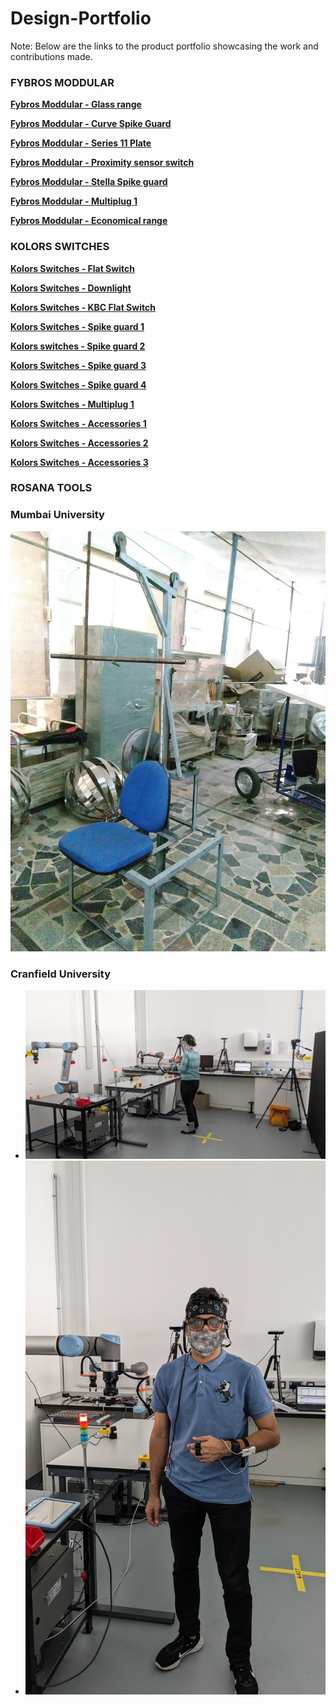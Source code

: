 # Design-Portfolio

Note: Below are the links to the product portfolio showcasing the work and contributions made.

### **FYBROS MODDULAR**

**[Fybros Moddular - Glass range](https://www.instagram.com/p/CxEtjLgti9z/)**

**[Fybros Moddular - Curve Spike Guard](https://www.instagram.com/p/CngVwwwyEBV/?utm_source=ig_embed&amp;utm_campaign=loading)**

**[Fybros Moddular - Series 11 Plate](https://www.instagram.com/reel/CsQRTSHLp-2/?utm_source=ig_embed&utm_campaign=loading)**

**[Fybros Moddular - Proximity sensor switch](https://www.instagram.com/p/Ce7bJrqsHin/?utm_source=ig_embed&utm_campaign=loading)**

**[Fybros Moddular - Stella Spike guard](https://www.instagram.com/p/Cl8hBnGM4fk/?utm_source=ig_embed&utm_campaign=loading)**

**[Fybros Moddular - Multiplug 1](https://www.instagram.com/p/CczGeXIDbU_/?utm_source=ig_embed&utm_campaign=loading)**

**[Fybros Moddular - Economical range](https://www.instagram.com/reel/C-wjBocqEIm/?utm_source=ig_embed&utm_campaign=loading)**

### **KOLORS SWITCHES**

**[Kolors Switches - Flat Switch](https://www.instagram.com/p/CFrgo9pA_-j/?utm_source=ig_embed&utm_campaign=loading)**

**[Kolors Switches - Downlight](https://www.instagram.com/p/BxMHMYUHPaE/?utm_source=ig_embed&utm_campaign=loading)**

**[Kolors Switches - KBC Flat Switch](https://www.instagram.com/p/B7ptZkGB2Cs/?utm_source=ig_embed&utm_campaign=loading)**

**[Kolors Switches - Spike guard 1](https://www.instagram.com/p/CCNhD0xFGVs/?utm_source=ig_embed&utm_campaign=loading)**

**[Kolors switches - Spike guard 2](https://www.instagram.com/tv/CP2osVHBjv4/?utm_source=ig_embed&utm_campaign=loading)**

**[Kolors Switches - Spike guard 3](https://www.instagram.com/p/CO9jrE3BMKE/?utm_source=ig_embed&utm_campaign=loading)**

**[Kolors Switches - Spike guard 4](https://www.instagram.com/p/CZyZ7MDB1cD/?utm_source=ig_embed&utm_campaign=loading)**

**[Kolors Switches - Multiplug 1](https://www.instagram.com/p/CEoH3g8DDPn/?utm_source=ig_embed&utm_campaign=loading)**

**[Kolors Switches - Accessories 1](https://www.instagram.com/p/C0-197do_bn/?utm_source=ig_embed&utm_campaign=loading)**

**[Kolors Switches - Accessories 2](https://www.instagram.com/p/DAbAmRLT_yU/?utm_source=ig_embed&utm_campaign=loading)**

**[Kolors Switches - Accessories 3](https://www.instagram.com/p/C2oJIx3p8XA/?utm_source=ig_embed&utm_campaign=loading)**

### **ROSANA TOOLS**

### **Mumbai University**

![2016 BTech Project](2016Btechproject.jpg)

### **Cranfield University**
- ![Thesis Image 1](Masterthesis1.jpg)  
- ![Thesis Image 2](Masterthesis2.jpg)  

